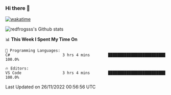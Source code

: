 ### Hi there 👋

[![wakatime](https://wakatime.com/badge/user/2cbd8003-b8b8-4565-92d7-ad9c23ff1846.svg)](https://wakatime.com/@2cbd8003-b8b8-4565-92d7-ad9c23ff1846)

<img src="https://github-readme-stats.vercel.app/api?username=redfrogsss&show_icons=true" alt="redfrogsss's Github stats"></img>

<!--START_SECTION:waka-->
📊 **This Week I Spent My Time On** 

```text
💬 Programming Languages: 
C#                       3 hrs 4 mins        █████████████████████████   100.0%

🔥 Editors: 
VS Code                  3 hrs 4 mins        █████████████████████████   100.0%

```


 Last Updated on 26/11/2022 00:56:56 UTC
<!--END_SECTION:waka-->
